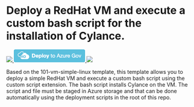 # Deploy a RedHat VM and execute a custom bash script for the installation of Cylance.

<a href="https://portal.azure.com/#create/Microsoft.Template/uri/https%3A%2F%2Fraw.githubusercontent.com%2FMaliek%2FCylanceProtect-Linux-Deployment-Azure-ARM%2Fmaster%2Fazuredeploy.json" target="_blank">
    <img src="http://azuredeploy.net/deploybutton.png"/>
</a>
<a href="https://portal.azure.us/#create/Microsoft.Template/uri/https%3A%2F%2Fraw.githubusercontent.com%2FMaliek%2FCylanceProtect-Linux-Deployment-Azure-ARM%2Fmaster%2Fazuredeploy.json" target="_blank">
<img src="https://raw.githubusercontent.com/Azure/azure-quickstart-templates/master/1-CONTRIBUTION-GUIDE/images/deploytoazuregov.png"
</a>
<a href="http://armviz.io/#/?load=https%3A%2F%2Fraw.githubusercontent.com%2FMaliek%2FCylanceProtect-Linux-Deployment-Azure-ARM%2Fmaster%2Fazuredeploy.json" target="_blank">
    <img src="http://armviz.io/visualizebutton.png"/>
</a>

Based on the 101-vm-simple-linux template, this template allows you to deploy a simple RedHat VM and execute a custom bash script using the custom script extension. The bash script installs Cylance on the VM. The script and file must be staged in Azure storage and that can be done automatically using the deployment scripts in the root of this repo.